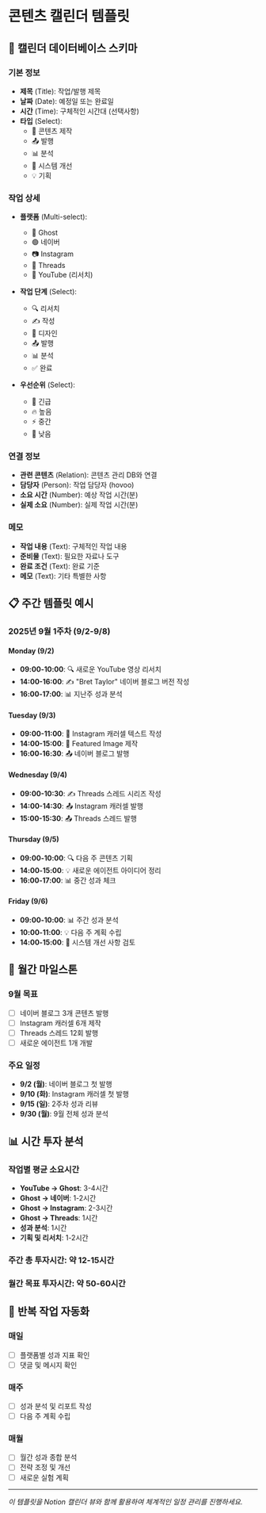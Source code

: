 # 콘텐츠 캘린더 템플릿

## 📅 캘린더 데이터베이스 스키마

### 기본 정보
- **제목** (Title): 작업/발행 제목
- **날짜** (Date): 예정일 또는 완료일
- **시간** (Time): 구체적인 시간대 (선택사항)
- **타입** (Select):
  - 📝 콘텐츠 제작
  - 📤 발행
  - 📊 분석
  - 🔧 시스템 개선
  - 💡 기획

### 작업 상세
- **플랫폼** (Multi-select):
  - 👻 Ghost
  - 🟢 네이버  
  - 📷 Instagram
  - 🧵 Threads
  - 🎥 YouTube (리서치)

- **작업 단계** (Select):
  - 🔍 리서치
  - ✍️ 작성
  - 🎨 디자인
  - 📤 발행
  - 📊 분석
  - ✅ 완료

- **우선순위** (Select):
  - 🚨 긴급
  - 🔥 높음
  - ⚡ 중간
  - 📝 낮음

### 연결 정보
- **관련 콘텐츠** (Relation): 콘텐츠 관리 DB와 연결
- **담당자** (Person): 작업 담당자 (hovoo)
- **소요 시간** (Number): 예상 작업 시간(분)
- **실제 소요** (Number): 실제 작업 시간(분)

### 메모
- **작업 내용** (Text): 구체적인 작업 내용
- **준비물** (Text): 필요한 자료나 도구
- **완료 조건** (Text): 완료 기준
- **메모** (Text): 기타 특별한 사항

## 📋 주간 템플릿 예시

### 2025년 9월 1주차 (9/2-9/8)

#### Monday (9/2)
- **09:00-10:00**: 🔍 새로운 YouTube 영상 리서치
- **14:00-16:00**: ✍️ "Bret Taylor" 네이버 블로그 버전 작성
- **16:00-17:00**: 📊 지난주 성과 분석

#### Tuesday (9/3)  
- **09:00-11:00**: 🎨 Instagram 캐러셀 텍스트 작성
- **14:00-15:00**: 🎨 Featured Image 제작
- **16:00-16:30**: 📤 네이버 블로그 발행

#### Wednesday (9/4)
- **09:00-10:30**: ✍️ Threads 스레드 시리즈 작성
- **14:00-14:30**: 📤 Instagram 캐러셀 발행
- **15:00-15:30**: 📤 Threads 스레드 발행

#### Thursday (9/5)
- **09:00-10:00**: 🔍 다음 주 콘텐츠 기획
- **14:00-15:00**: 💡 새로운 에이전트 아이디어 정리
- **16:00-17:00**: 📊 중간 성과 체크

#### Friday (9/6)
- **09:00-10:00**: 📊 주간 성과 분석
- **10:00-11:00**: 💡 다음 주 계획 수립
- **14:00-15:00**: 🔧 시스템 개선 사항 검토

## 🎯 월간 마일스톤

### 9월 목표
- [ ] 네이버 블로그 3개 콘텐츠 발행
- [ ] Instagram 캐러셀 6개 제작
- [ ] Threads 스레드 12회 발행  
- [ ] 새로운 에이전트 1개 개발

### 주요 일정
- **9/2 (월)**: 네이버 블로그 첫 발행
- **9/10 (화)**: Instagram 캐러셀 첫 발행
- **9/15 (일)**: 2주차 성과 리뷰
- **9/30 (월)**: 9월 전체 성과 분석

## 📊 시간 투자 분석

### 작업별 평균 소요시간
- **YouTube → Ghost**: 3-4시간
- **Ghost → 네이버**: 1-2시간  
- **Ghost → Instagram**: 2-3시간
- **Ghost → Threads**: 1시간
- **성과 분석**: 1시간
- **기획 및 리서치**: 1-2시간

### 주간 총 투자시간: 약 12-15시간
### 월간 목표 투자시간: 약 50-60시간

## 🔄 반복 작업 자동화

### 매일
- [ ] 플랫폼별 성과 지표 확인
- [ ] 댓글 및 메시지 확인

### 매주  
- [ ] 성과 분석 및 리포트 작성
- [ ] 다음 주 계획 수립

### 매월
- [ ] 월간 성과 종합 분석
- [ ] 전략 조정 및 개선
- [ ] 새로운 실험 계획

---

*이 템플릿을 Notion 캘린더 뷰와 함께 활용하여 체계적인 일정 관리를 진행하세요.*